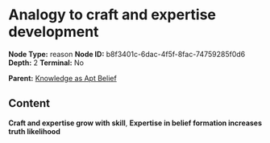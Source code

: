 # Analogy to craft and expertise development

**Node Type:** reason
**Node ID:** b8f3401c-6dac-4f5f-8fac-74759285f0d6
**Depth:** 2
**Terminal:** No

**Parent:** [Knowledge as Apt Belief](knowledge-as-apt-belief.md)

## Content

**Craft and expertise grow with skill**, **Expertise in belief formation increases truth likelihood**
